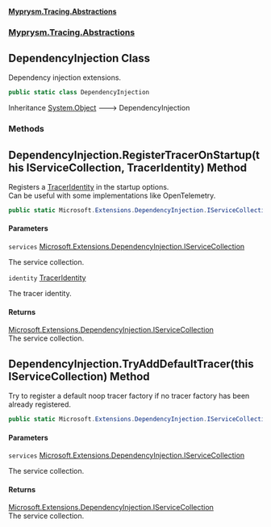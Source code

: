 #### [Myprysm.Tracing.Abstractions](index.md 'index')
### [Myprysm.Tracing.Abstractions](index.md#Myprysm.Tracing.Abstractions 'Myprysm.Tracing.Abstractions')

## DependencyInjection Class

Dependency injection extensions.

```csharp
public static class DependencyInjection
```

Inheritance [System.Object](https://docs.microsoft.com/en-us/dotnet/api/System.Object 'System.Object') &#129106; DependencyInjection
### Methods

<a name='Myprysm.Tracing.Abstractions.DependencyInjection.RegisterTracerOnStartup(thisMicrosoft.Extensions.DependencyInjection.IServiceCollection,Myprysm.Tracing.Abstractions.TracerIdentity)'></a>

## DependencyInjection.RegisterTracerOnStartup(this IServiceCollection, TracerIdentity) Method

Registers a [TracerIdentity](Myprysm.Tracing.Abstractions.TracerIdentity.md 'Myprysm.Tracing.Abstractions.TracerIdentity') in the startup options.  
Can be useful with some implementations like OpenTelemetry.

```csharp
public static Microsoft.Extensions.DependencyInjection.IServiceCollection RegisterTracerOnStartup(this Microsoft.Extensions.DependencyInjection.IServiceCollection services, Myprysm.Tracing.Abstractions.TracerIdentity identity);
```
#### Parameters

<a name='Myprysm.Tracing.Abstractions.DependencyInjection.RegisterTracerOnStartup(thisMicrosoft.Extensions.DependencyInjection.IServiceCollection,Myprysm.Tracing.Abstractions.TracerIdentity).services'></a>

`services` [Microsoft.Extensions.DependencyInjection.IServiceCollection](https://docs.microsoft.com/en-us/dotnet/api/Microsoft.Extensions.DependencyInjection.IServiceCollection 'Microsoft.Extensions.DependencyInjection.IServiceCollection')

The service collection.

<a name='Myprysm.Tracing.Abstractions.DependencyInjection.RegisterTracerOnStartup(thisMicrosoft.Extensions.DependencyInjection.IServiceCollection,Myprysm.Tracing.Abstractions.TracerIdentity).identity'></a>

`identity` [TracerIdentity](Myprysm.Tracing.Abstractions.TracerIdentity.md 'Myprysm.Tracing.Abstractions.TracerIdentity')

The tracer identity.

#### Returns
[Microsoft.Extensions.DependencyInjection.IServiceCollection](https://docs.microsoft.com/en-us/dotnet/api/Microsoft.Extensions.DependencyInjection.IServiceCollection 'Microsoft.Extensions.DependencyInjection.IServiceCollection')  
The service collection.

<a name='Myprysm.Tracing.Abstractions.DependencyInjection.TryAddDefaultTracer(thisMicrosoft.Extensions.DependencyInjection.IServiceCollection)'></a>

## DependencyInjection.TryAddDefaultTracer(this IServiceCollection) Method

Try to register a default noop tracer factory if no tracer factory has been already registered.

```csharp
public static Microsoft.Extensions.DependencyInjection.IServiceCollection TryAddDefaultTracer(this Microsoft.Extensions.DependencyInjection.IServiceCollection services);
```
#### Parameters

<a name='Myprysm.Tracing.Abstractions.DependencyInjection.TryAddDefaultTracer(thisMicrosoft.Extensions.DependencyInjection.IServiceCollection).services'></a>

`services` [Microsoft.Extensions.DependencyInjection.IServiceCollection](https://docs.microsoft.com/en-us/dotnet/api/Microsoft.Extensions.DependencyInjection.IServiceCollection 'Microsoft.Extensions.DependencyInjection.IServiceCollection')

The service collection.

#### Returns
[Microsoft.Extensions.DependencyInjection.IServiceCollection](https://docs.microsoft.com/en-us/dotnet/api/Microsoft.Extensions.DependencyInjection.IServiceCollection 'Microsoft.Extensions.DependencyInjection.IServiceCollection')  
The service collection.